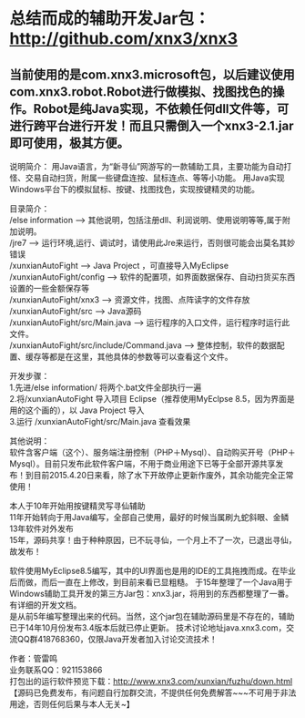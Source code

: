 <h1>总结而成的辅助开发Jar包：<a href="http://github.com/xnx3/xnx3">http://github.com/xnx3/xnx3</a></h1>
<h2>当前使用的是com.xnx3.microsoft包，以后建议使用com.xnx3.robot.Robot进行做模拟、找图找色的操作。Robot是纯Java实现，不依赖任何dll文件等，可进行跨平台进行开发！而且只需倒入一个xnx3-2.1.jar即可使用，极其方便。</h2>
说明简介：  
用Java语言，为“新寻仙”网游写的一款辅助工具，主要功能为自动打怪、交易自动扫货，附属一些键盘连按、鼠标连点、等等小功能。  
用Java实现Windows平台下的模拟鼠标、按键、找图找色，实现按键精灵的功能。 


目录简介：  
/else information         --> 其他说明，包括注册dll、利润说明、使用说明等等,属于附加说明。  
/jre7                     --> 运行环境,运行、调试时，请使用此Jre来运行，否则很可能会出莫名其妙错误  
/xunxianAutoFight         --> Java Project ，可直接导入MyEclipse  
/xunxianAutoFight/config  --> 软件的配置项，如界面数据保存、自动扫货买东西设置的一些金额保存等  
/xunxianAutoFight/xnx3    --> 资源文件，找图、点阵读字的文件存放  
/xunxianAutoFight/src     --> Java源码  
/xunxianAutoFight/src/Main.java --> 运行程序的入口文件，运行程序时运行此文件。  
/xunxianAutoFight/src/include/Command.java  --> 整体控制，软件的数据配置、缓存等都是在这里，其他具体的参数等可以查看这个文件。  
  
开发步骤：  
1.先进/else information/  将两个.bat文件全部执行一遍  
2.将/xunxianAutoFight 导入项目 Eclipse（推荐使用MyEclpse 8.5，因为界面是用的这个画的），以 Java Project 导入  
3.运行 /xunxianAutoFight/src/Main.java  查看效果  
  
  
其他说明：  
软件含客户端（这个）、服务端注册控制（PHP＋Mysql）、自动购买开号（PHP＋Mysql）。目前只发布此软件客户端，不用于商业用途下已等于全部开源共享发布！到目前2015.4.20日来看，除了水下开故停止更新作废外，其余功能完全正常使用！ 
  
本人于10年开始用按键精灵写寻仙辅助  
11年开始转向于用Java编写，全部自己使用，最好的时候当属刷九蛇斜眼、金鳞  
13年软件对外发布  
15年，源码共享！由于种种原因，已不玩寻仙，一个月上不了一次，已退出寻仙，故发布！  
  
软件使用MyEclipse8.5编写，其中的UI界面也是用的IDE的工具拖拽而成。在毕业后而做，而后一直在上修改，到目前来看已显粗糙。 
于15年整理了一个Java用于Windows辅助工具开发的第三方Jar包：xnx3.jar，将用到的东西都整理了一番。有详细的开发文档。  
是从前5年编写整理出来的代码。当然，这个jar包在辅助源码里是不存在的，辅助已于14年10月份发布3.4版本后就已停止更新。 
技术讨论地址java.xnx3.com，交流QQ群418768360，仅限Java开发者加入讨论交流技术！    
    
作者：管雷鸣    
业务联系QQ：921153866   
打包出的运行软件预览下载：http://www.xnx3.com/xunxian/fuzhu/down.html   
【源码已免费发布，有问题自行加群交流，不提供任何免费解答~~~不可用于非法用途，否则任何后果与本人无关~】    
  
